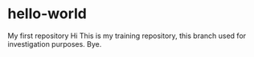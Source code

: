# hello-world
My first repository
Hi
This is my training repository, this branch used for investigation purposes. 
Bye.
